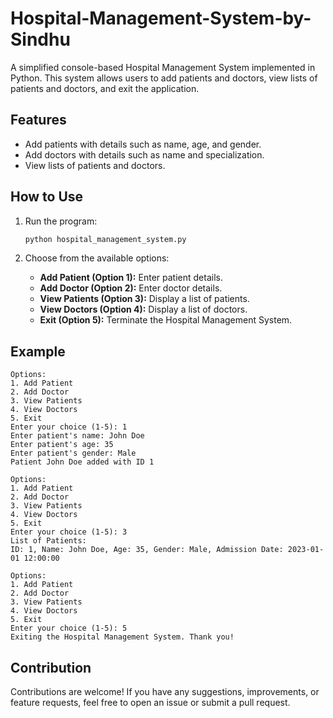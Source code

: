 # Hospital-Management-System-by-Sindhu

A simplified console-based Hospital Management System implemented in Python. This system allows users to add patients and doctors, view lists of patients and doctors, and exit the application.

## Features

- Add patients with details such as name, age, and gender.
- Add doctors with details such as name and specialization.
- View lists of patients and doctors.

## How to Use

1. Run the program:

    ```bash
    python hospital_management_system.py
    ```

2. Choose from the available options:
    - **Add Patient (Option 1):** Enter patient details.
    - **Add Doctor (Option 2):** Enter doctor details.
    - **View Patients (Option 3):** Display a list of patients.
    - **View Doctors (Option 4):** Display a list of doctors.
    - **Exit (Option 5):** Terminate the Hospital Management System.

## Example

```plaintext
Options:
1. Add Patient
2. Add Doctor
3. View Patients
4. View Doctors
5. Exit
Enter your choice (1-5): 1
Enter patient's name: John Doe
Enter patient's age: 35
Enter patient's gender: Male
Patient John Doe added with ID 1

Options:
1. Add Patient
2. Add Doctor
3. View Patients
4. View Doctors
5. Exit
Enter your choice (1-5): 3
List of Patients:
ID: 1, Name: John Doe, Age: 35, Gender: Male, Admission Date: 2023-01-01 12:00:00

Options:
1. Add Patient
2. Add Doctor
3. View Patients
4. View Doctors
5. Exit
Enter your choice (1-5): 5
Exiting the Hospital Management System. Thank you!
```
## Contribution
Contributions are welcome! If you have any suggestions, improvements, or feature requests, feel free to open an issue or submit a pull request.
